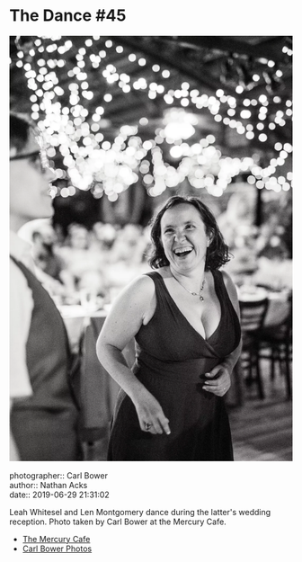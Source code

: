 # The Dance #45

![Leah Whitesel and Len Montgomery dance](assets/2019-06-29-set-4-the-dance-45.webp)

photographer:: Carl Bower  
author:: Nathan Acks  
date:: 2019-06-29 21:31:02

Leah Whitesel and Len Montgomery dance during the latter's wedding reception. Photo taken by Carl Bower at the Mercury Cafe.

* [The Mercury Cafe](http://mercurycafe.com)
* [Carl Bower Photos](https://carlbowerphotos.com)
